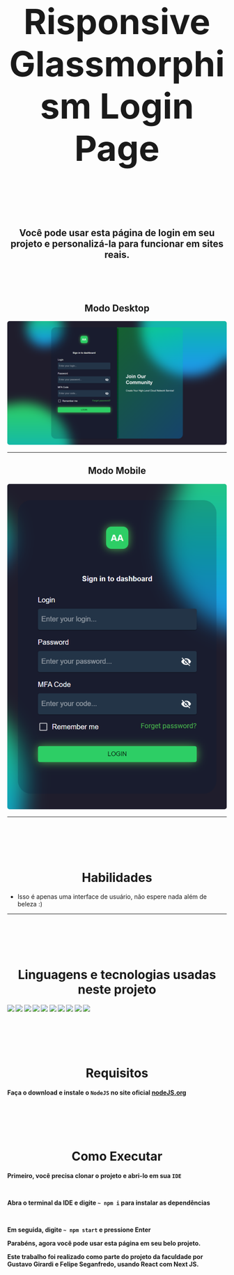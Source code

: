 <h1 align='center' style="font-size:5rem"><b>Risponsive Glassmorphism Login Page</b></h1>

</div>
<br><br><br>
<h2 align='center'>
    Você pode usar esta página de login em seu projeto e personalizá-la para funcionar em sites reais.
</h2>

<br><br><br>

<div align='center'>
    <h2>Modo Desktop</h2>
    <img style='border-radius:5px' src="./images/desktop.png"></img>
</div>
<hr/>
<div align='center'>
    <h2>Modo Mobile</h2>
    <img style='border-radius:5px' src="./images/mobile.png"></img>
</div>
<hr>

<br><br><br><br>

<h1 align='center'><b>Habilidades</b></h1>

<ul>
    <li>Isso é apenas uma interface de usuário, não espere nada além de beleza :)</li>
</ul>

<hr>
<br><br><br><br>
<h1 align='center'><b>Linguagens e tecnologias usadas neste projeto</h1>
<img src="https://img.shields.io/badge/WebStorm-000000?style=for-the-badge&logo=WebStorm&logoColor=white"/>
<img src="https://img.shields.io/badge/VSCode-0078D4?style=for-the-badge&logo=visual%20studio%20code&logoColor=white"/>
<img src="https://img.shields.io/badge/NPM-%23000000.svg?style=for-the-badge&logo=npm&logoColor=white"/>
<img src="https://img.shields.io/badge/html5-%23E34F26.svg?style=for-the-badge&logo=html5&logoColor=white"/>
<img src="https://img.shields.io/badge/css3-%231572B6.svg?style=for-the-badge&logo=css3&logoColor=white"/>
<img src="https://img.shields.io/badge/javascript-%23323330.svg?style=for-the-badge&logo=javascript&logoColor=%23F7DF1E"/>
<img src="https://img.shields.io/badge/javascript-%23323330.svg?style=for-the-badge&logo=typescript&logoColor=%23F7DF1E"/>
<img src="https://img.shields.io/badge/React-20232A?style=for-the-badge&logo=react&logoColor=61DAFB"/>
<img src="https://img.shields.io/badge/Material%20UI-007FFF?style=for-the-badge&logo=mui&logoColor=white"/>
<img src="https://img.shields.io/badge/github-%23121011.svg?style=for-the-badge&logo=github&logoColor=white"/>

<br><br><br><br>

<h1 align='center'><b>Requisitos</b></h1>

Faça o download e instale o `NodeJS` no site oficial <a href="https://nodejs.org/">nodeJS.org</a>

<br><br><br><br>

<h1 align='center'><b>Como Executar</b></h1>

Primeiro, você precisa clonar o projeto e abri-lo em sua `IDE`

<br>

Abra o terminal da IDE e digite `~ npm i` para instalar as dependências

<br>

Em seguida, digite `~ npm start` e pressione Enter

Parabéns, agora você pode usar esta página em seu belo projeto.

Este trabalho foi realizado como parte do projeto da faculdade por Gustavo Girardi e Felipe Seganfredo, usando React com Next JS.
